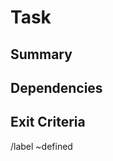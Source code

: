 <!--
	SPDX-FileCopyrightText: 2022 Slant Tech, Dylan Wadler <dwadler@slant.tech>
 
	SPDX-License-Identifier: GFDL-1.3-or-later
-->

# Task

## Summary
<!-- Overview of what to accomplish !-->

## Dependencies
<!-- List of issues, resources, etc. to accomplish tasks !-->

## Exit Criteria
<!-- Items to complete before marking closed !

- [ ] Task 1
- [ ] Task 2
    - [ ] Subtask 1
!-->


/label ~defined

